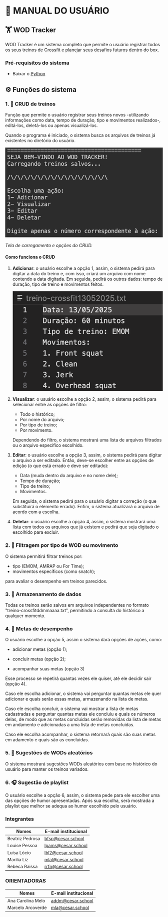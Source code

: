 # 📄 **MANUAL DO USUÁRIO**  

## 🏋️ WOD Tracker

WOD Tracker é um sistema completo que permite o usuário registrar todos os seus treinos de Crossfit e planejar seus desafios futuros dentro do box.

### Pré-requisitos do sistema

- Baixar o [Python](https://www.python.org)

## ⚙️ Funções do sistema

### 1. 📲 CRUD de treinos

Função que permite o usuário registrar seus treinos novos -utilizando informações como data, tempo de duração, tipo e movimentos realizados-, editá-los, deletá-los ou apenas visualizá-los.

Quando o programa é iniciado, o sistema busca os arquivos de treinos já existentes no diretório do usuário.

![Tela inicial](tela_inicial.png)

*Tela de carregamento e opções do CRUD.*

#### Como funciona o CRUD

1. **Adicionar**: o usuário escolhe a opção 1, assim,  o sistema pedirá para digitar a data do treino e, com isso, criará um arquivo com nome contendo a data digitada. Em seguida, pedirá os outros dados: tempo de duração, tipo de treino e movimentos feitos.

    ![alt text](arquivo.jpg)

2. **Visualizar**: o usuário escolhe a opção 2, assim, o sistema pedirá para selecionar entre as opções de filtro:
    - Todo o histórico;
    - Por nome do arquivo;
    - Por tipo de treino;
    - Por movimento.

    Dependendo do filtro, o sistema mostrará uma lista de arquivos filtrados ou o arquivo específico escolhido.

3. **Editar**: o usuário escolhe a opção 3, assim, o sistema pedirá para digitar o arquivo a ser editado. Então, deve-se escolher entre as opções de edição (o que está errado e deve ser editado):
    - Data (muda dentro do arquivo e no nome dele);
    - Tempo de duração;
    - Tipo de treino;
    - Movimentos.

    Em seguida, o sistema pedirá para o usuário digitar a correção (o que substituirá o elemento errado). Enfim, o sistema atualizará o arquivo de acordo com a escolha.

4. **Deletar**: o usuário escolhe a opção 4, assim, o sistema mostrará uma lista com todos os arquivos que já existem e pedirá que seja digitado o escolhido para excluir.

### 2. 🔬 Filtragem por tipo de WOD ou movimento

O sistema permitirá filtrar treinos por:

- tipo (EMOM, AMRAP ou For Time);
- movimentos específicos (como snatch);

para avaliar o desempenho em treinos parecidos.

### 3. 📁 Armazenamento de dados

Todas os treinos serão salvos em arquivos independentes no formato "treino-crossfitddmmaaaa.txt", permitindo a consulta do histórico a qualquer momento.

### 4. 🎯 Metas de desempenho

O usuário escolhe a opção 5, assim o sistema dará opções de ações, como:

- adicionar metas (opção 1);

- concluir metas (opção 2);

- acompanhar suas metas (opção 3)

Esse processo se repetirá quantas vezes ele quiser, até ele decidir sair (opção 4).

Caso ele escolha adicionar, o sistema vai perguntar quantas metas ele quer adicionar e quais serão essas metas, armazenando na lista de metas.

Caso ele escolha concluir, o sistema vai mostrar a lista de metas cadastradas e perguntar quantas metas ele concluiu e quais os números delas, de modo que as metas concluídas serão removidas da lista de metas em andamento e adicionadas a uma lista de metas concluidas.

Caso ele escolha acompanhar, o sistema retornará quais são suas metas em adamento e quais são as concluidas.

### 5. 🎲 Sugestões de WODs aleatórios

O sistema mostrará sugestões WODs aleatórios com base no histórico do usuário para manter os treinos variados.

### 6. 🎧 Sugestão de playlist

O usuário escolhe a opção 6, assim, o sistema pede para ele escolher uma das opções de humor apresentadas. Após sua escolha, será mostrada a playlist que melhor se adequa ao humor escolhido pelo usuário.

### Integrantes

| Nomes            | E-mail institucional |
| ---------------  | -------------------- |
| Beatriz Pedrosa  | [bfsp@cesar.school](bfsp@cesar.school)    |
| Louise Pessoa    | [lpams@cesar.school](lpams@cesar.school)  |
| Luísa Lócio      | [lbl2@cesar.school](lbl2@cesar.school)    |
| Marília Liz      | [mlal@cesar.school](mlal@cesar.school)    |
| Rebeca Raissa    | [rrfn@cesar.school](rrfn@cesar.school)    |

### ORIENTADORAS

| Nomes            | E-mail institucional |
| ---------------  | -------------------- |
| Ana Carolina Melo| [addm@cesar.school](accm4@cesar.school)   |
| Marcelo Arcoverde| [mla@cesar.school](mla@cesar.school)      |
